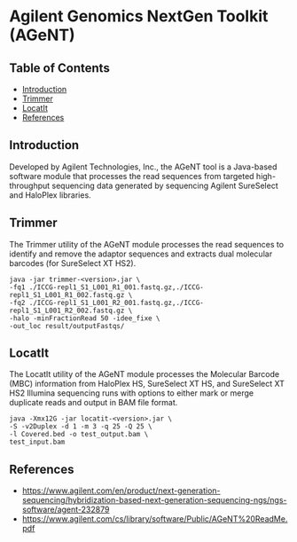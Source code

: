 # Agilent Genomics NextGen Toolkit (AGeNT)

## Table of Contents

* [Introduction](#Introduction)
* [Trimmer](#Trimmer)
* [LocatIt](#LocatIt)
* [References](#References)

## Introduction <a name="Introduction"></a>

Developed by Agilent Technologies, Inc., the AGeNT tool is a Java-based software module that processes the read sequences from targeted high-throughput sequencing data generated by sequencing Agilent SureSelect and HaloPlex libraries.

## Trimmer <a name="Trimmer"></a>

The Trimmer utility of the AGeNT module processes the read sequences to identify and remove the adaptor sequences and extracts dual molecular barcodes (for SureSelect XT HS2).

```
java -jar trimmer-<version>.jar \
-fq1 ./ICCG-repl1_S1_L001_R1_001.fastq.gz,./ICCG-repl1_S1_L001_R1_002.fastq.gz \
-fq2 ./ICCG-repl1_S1_L001_R2_001.fastq.gz,./ICCG-repl1_S1_L001_R2_002.fastq.gz \
-halo -minFractionRead 50 -idee_fixe \
-out_loc result/outputFastqs/
```

## LocatIt <a name="LocatIt"></a>

The LocatIt utility of the AGeNT module processes the Molecular Barcode (MBC) information from HaloPlex HS, SureSelect XT HS, and SureSelect XT HS2 Illumina sequencing runs with options to either mark or merge duplicate reads and output in BAM file format.

```
java -Xmx12G -jar locatit-<version>.jar \
-S -v2Duplex -d 1 -m 3 -q 25 -Q 25 \
-l Covered.bed -o test_output.bam \
test_input.bam
```

## References <a name="References"></a>

- https://www.agilent.com/en/product/next-generation-sequencing/hybridization-based-next-generation-sequencing-ngs/ngs-software/agent-232879
- https://www.agilent.com/cs/library/software/Public/AGeNT%20ReadMe.pdf

